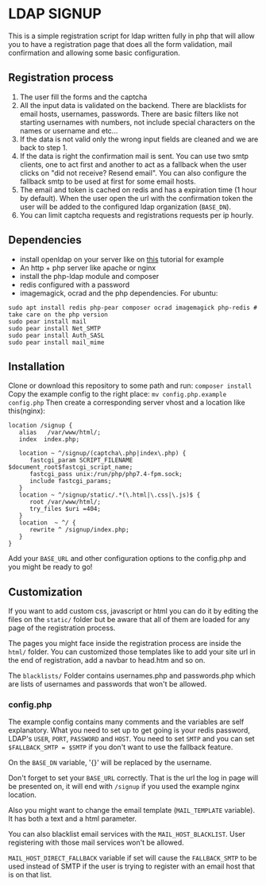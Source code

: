# LDAP SIGNUP

This is a simple registration script for ldap written fully in php that will
allow you to have a registration page that does all the form validation, mail
confirmation and allowing some basic configuration.

## Registration process

1. The user fill the forms and the captcha
2. All the input data is validated on the backend. There are blacklists for
   email hosts, usernames, passwords. There are basic filters like not starting
   usernames with numbers, not include special characters on the names or
   username and etc... 
3. If the data is not valid only the wrong input fields are cleaned and we are
   back to step 1.
4. If the data is right the confirmation mail is sent. You can use two smtp
   clients, one to act first and another to act as a fallback when the user
   clicks on "did not receive? Resend email". You can also configure the
   fallback smtp to be used at first for some email hosts.
5. The email and token is cached on redis and has a expiration time (1 hour by
   default). When the user open the url with the confirmation token the user
   will be added to the configured ldap organization (`BASE_DN`).
6. You can limit captcha requests and registrations requests per ip hourly.

## Dependencies

* install openldap on your server like on [this](https://www.digitalocean.com/community/tutorials/how-to-install-and-configure-openldap-an-phpldapadmin-on-ubuntu-16-04) tutorial for example
* An http + php server like apache or nginx
* install the php-ldap module and composer
* redis configured with a password
* imagemagick, ocrad and the php dependencies. For ubuntu:
```
sudo apt install redis php-pear composer ocrad imagemagick php-redis # take care on the php version
sudo pear install mail
sudo pear install Net_SMTP
sudo pear install Auth_SASL
sudo pear install mail_mime
```

## Installation

Clone or download this repository to some path and run: `composer install`
Copy the example config to the right place: `mv config.php.example config.php`
Then create a corresponding server vhost and a location like this(nginx):
```nginx
location /signup {
   alias   /var/www/html/;
   index  index.php;

   location ~ ^/signup/(captcha\.php|index\.php) {
      fastcgi_param SCRIPT_FILENAME $document_root$fastcgi_script_name;
      fastcgi_pass unix:/run/php/php7.4-fpm.sock;                      
      include fastcgi_params;                                          
   }                                                                    
   location ~ ^/signup/static/.*(\.html|\.css|\.js)$ {                  
      root /var/www/html/;                                             
      try_files $uri =404;                                             
   }                                                                               
   location  ~ ^/ {                                   
      rewrite ^ /signup/index.php;                                     
   }
}
```
Add your `BASE_URL` and other configuration options to the config.php and you
might be ready to go!

## Customization

If you want to add custom css, javascript or html you can do it by editing the files on the `static/`
folder but be aware that all of them are loaded for any page of the registration process.

The pages you might face inside the registration process are inside the `html/`
folder. You can customized those templates like to add your site url in the end
of registration, add a navbar to head.htm and so on.

The `blacklists/` Folder contains usernames.php and passwords.php which are
lists of usernames and passwords that won't be allowed.

### config.php

The example config contains many comments and the variables are self
explanatory. 
What you need to set up to get going is your redis password,
LDAP's `USER`, `PORT`, `PASSWORD` and `HOST`. You need to set `SMTP` and you can set
`$FALLBACK_SMTP = $SMTP` if you don't want to use the fallback feature.

On the `BASE_DN` variable, '{}' will be replaced by the username.

Don't forget to set your `BASE_URL` correctly. That is the url the log in page
will be presented on, it will end with `/signup` if you used the example nginx
location.

Also you might want to change the email template (`MAIL_TEMPLATE` variable). It
has both a text and a html parameter.

You can also blacklist email services with the `MAIL_HOST_BLACKLIST`. User
registering with those mail services won't be allowed.

`MAIL_HOST_DIRECT_FALLBACK` variable if set will cause the `FALLBACK_SMTP` to be
used instead of SMTP if the user is trying to register with an email host that
is on that list.

